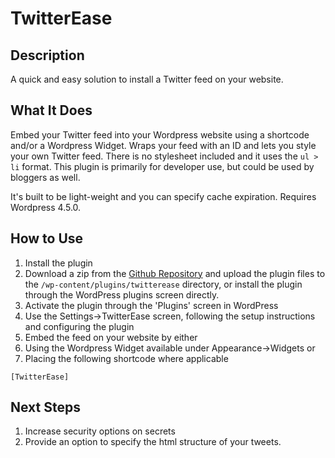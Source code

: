 # TwitterEase #

## Description ##

A quick and easy solution to install a Twitter feed on your website.

## What It Does ##

Embed your Twitter feed into your Wordpress website using a shortcode and/or a Wordpress Widget. Wraps your feed with an ID and lets you style your own Twitter feed. There is no stylesheet included and it uses the `ul > li` format. This plugin is primarily for developer use, but could be used by bloggers as well.

It's built to be light-weight and you can specify cache expiration. Requires Wordpress 4.5.0.

## How to Use ##

1. Install the plugin
  1. Download a zip from the [Github Repository](https://github.com/thebeard/Twitter-Ease) and upload the plugin files to the `/wp-content/plugins/twitterease` directory, or install the plugin through the WordPress plugins screen directly.
2. Activate the plugin through the 'Plugins' screen in WordPress
3. Use the Settings->TwitterEase screen, following the setup instructions and configuring the plugin
4. Embed the feed on your website by either
  1. Using the Wordpress Widget available under Appearance->Widgets or
  2. Placing the following shortcode where applicable

`[TwitterEase]`

## Next Steps ##

1. Increase security options on secrets
2. Provide an option to specify the html structure of your tweets.
